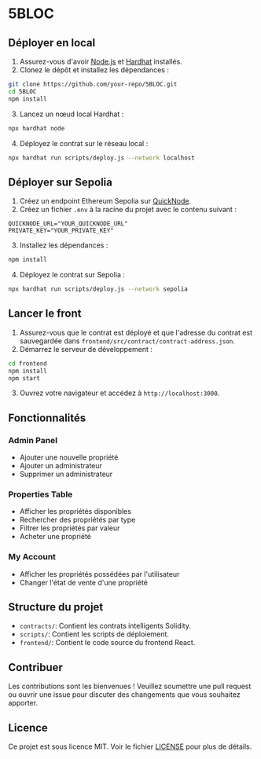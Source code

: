 # 5BLOC

## Déployer en local

1. Assurez-vous d'avoir [Node.js](https://nodejs.org/) et [Hardhat](https://hardhat.org/) installés.
2. Clonez le dépôt et installez les dépendances :

```bash
git clone https://github.com/your-repo/5BLOC.git
cd 5BLOC
npm install
```

3. Lancez un nœud local Hardhat :

```bash
npx hardhat node
```

4. Déployez le contrat sur le réseau local :

```bash
npx hardhat run scripts/deploy.js --network localhost
```

## Déployer sur Sepolia

1. Créez un endpoint Ethereum Sepolia sur [QuickNode](https://dashboard.quicknode.com/endpoints/440891).
2. Créez un fichier `.env` à la racine du projet avec le contenu suivant :

```
QUICKNODE_URL="YOUR_QUICKNODE_URL"
PRIVATE_KEY="YOUR_PRIVATE_KEY"
```

3. Installez les dépendances :

```bash
npm install
```

4. Déployez le contrat sur Sepolia :

```bash
npx hardhat run scripts/deploy.js --network sepolia
```

## Lancer le front

1. Assurez-vous que le contrat est déployé et que l'adresse du contrat est sauvegardée dans `frontend/src/contract/contract-address.json`.
2. Démarrez le serveur de développement :

```bash
cd frontend
npm install
npm start
```

3. Ouvrez votre navigateur et accédez à `http://localhost:3000`.

## Fonctionnalités

### Admin Panel

- Ajouter une nouvelle propriété
- Ajouter un administrateur
- Supprimer un administrateur

### Properties Table

- Afficher les propriétés disponibles
- Rechercher des propriétés par type
- Filtrer les propriétés par valeur
- Acheter une propriété

### My Account

- Afficher les propriétés possédées par l'utilisateur
- Changer l'état de vente d'une propriété

## Structure du projet

- `contracts/`: Contient les contrats intelligents Solidity.
- `scripts/`: Contient les scripts de déploiement.
- `frontend/`: Contient le code source du frontend React.

## Contribuer

Les contributions sont les bienvenues ! Veuillez soumettre une pull request ou ouvrir une issue pour discuter des changements que vous souhaitez apporter.

## Licence

Ce projet est sous licence MIT. Voir le fichier [LICENSE](LICENSE) pour plus de détails.
